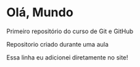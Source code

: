 # Olá, Mundo
 Primeiro repositório do curso de Git e GitHub

Repositorio criado durante uma aula

Essa linha eu adicionei diretamente no site!
